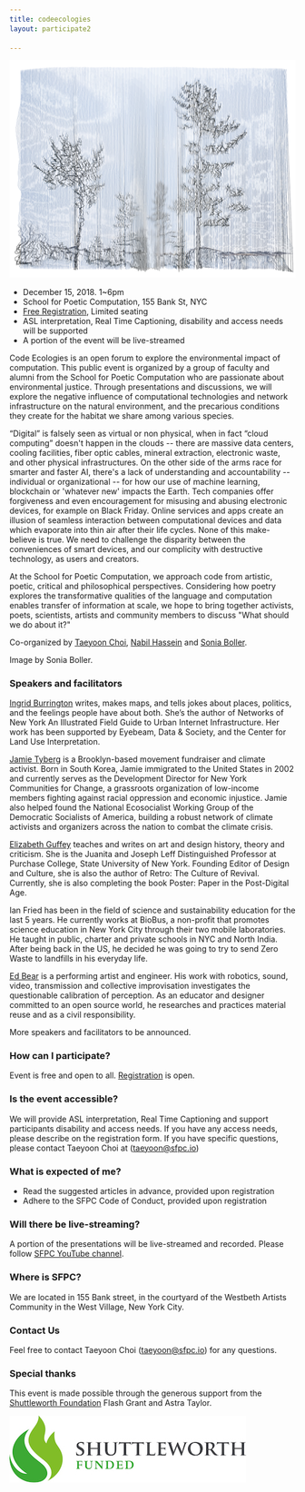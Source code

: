 ```yaml
---
title: codeecologies
layout: participate2

---
```


![](/static/img/participate/codeecologies.jpg )

- December 15, 2018. 1~6pm 
- School for Poetic Computation, 155 Bank St, NYC
- [Free Registration](https://www.eventbrite.com/e/code-ecologies-tickets-52863504164), Limited seating
- ASL interpretation, Real Time Captioning, disability and access needs will be supported
- A portion of the event will be live-streamed  

 
Code Ecologies is an open forum to explore the environmental impact of computation. This public event is organized by a group of faculty and alumni from the School for Poetic Computation who are passionate about environmental justice. Through presentations and discussions, we will explore the negative influence of computational technologies and network infrastructure on the natural environment, and the precarious conditions they create for the habitat we share among various species.

“Digital” is falsely seen as virtual or non physical, when in fact “cloud computing” doesn't happen in the clouds -- there are massive data centers, cooling facilities, fiber optic cables, mineral extraction, electronic waste, and other physical infrastructures. On the other side of the arms race for smarter and faster AI, there's a lack of understanding and accountability -- individual or organizational -- for how our use of machine learning, blockchain or 'whatever new' impacts the Earth. Tech companies offer forgiveness and even encouragement for misusing and abusing electronic devices, for example on Black Friday. Online services and apps create an illusion of seamless interaction between computational devices and data which evaporate into thin air after their life cycles. None of this make-believe is true. We need to challenge the disparity between the conveniences of smart devices, and our complicity with destructive technology, as users and creators.  

At the School for Poetic Computation, we approach code from artistic, poetic, critical and philosophical perspectives. Considering how poetry explores the transformative qualities of the language and computation enables transfer of information at scale, we hope to bring together activists, poets, scientists, artists and community members to discuss "What should we do about it?" 

Co-organized by [Taeyoon Choi](http://taeyoonchoi.com), [Nabil Hassein](https://nabilhassein.github.io/) and [Sonia Boller](https://soniaboller.herokuapp.com/). 

Image by Sonia Boller. 

### Speakers and facilitators 

[Ingrid Burrington](http://lifewinning.com/) writes, makes maps, and tells jokes about places, politics, and the feelings people have about both. She’s the author of Networks of New York An Illustrated Field Guide to Urban Internet Infrastructure. Her work has been supported by Eyebeam, Data & Society, and the Center for Land Use Interpretation.

[Jamie Tyberg](https://twitter.com/jtbrg) is a Brooklyn-based movement fundraiser and climate activist. Born in South Korea, Jamie immigrated to the United States in 2002 and currently serves as the Development Director for New York Communities for Change, a grassroots organization of low-income members fighting against racial oppression and economic injustice. Jamie also helped found the National Ecosocialist Working Group of the Democratic Socialists of America, building a robust network of climate activists and organizers across the nation to combat the climate crisis.

[Elizabeth Guffey](https://www.purchase.edu/live/profiles/498-elizabeth-guffey) teaches and writes on art and design history, theory and criticism. She is the Juanita and Joseph Leff Distinguished Professor at Purchase College, State University of New York. Founding Editor of Design and Culture, she is also the author of Retro: The Culture of Revival. Currently, she is also completing the book Poster: Paper in the Post-Digital Age. 

Ian Fried has been in the field of science and sustainability education for the last 5 years. He currently works at BioBus, a non-profit that promotes science education in New York City through their two mobile laboratories. He taught in public, charter and private schools in NYC and North India. After being back in the US, he decided he was going to try to send Zero Waste to landfills in his everyday life.  

[Ed Bear](http://www.exitrip.org/Main.html) is a performing artist and engineer. His work with robotics, sound, video, transmission and collective improvisation investigates the questionable calibration of perception. As an educator and designer committed to an open source world, he researches and practices material reuse and as a civil responsibility.


More speakers and facilitators to be announced. 

### How can I participate? 
 
Event is free and open to all. [Registration](https://www.eventbrite.com/e/code-ecologies-tickets-52863504164) is open. 

### Is the event accessible?

We will provide ASL interpretation, Real Time Captioning and support participants disability and access needs. If you have any access needs, please describe on the registration form. If you have specific questions, please contact Taeyoon Choi at (taeyoon@sfpc.io)

### What is expected of me?

- Read the suggested articles in advance, provided upon registration
- Adhere to the SFPC Code of Conduct, provided upon registration


### Will there be live-streaming?

A portion of the presentations will be live-streamed and recorded. Please follow [SFPC YouTube channel](https://www.youtube.com/channel/UCJRxMPL2ZgzjLEemfFwmbPg).

### Where is SFPC?

We are located in 155 Bank street, in the courtyard of the Westbeth Artists Community in the West Village, New York City.

### Contact Us

Feel free to contact Taeyoon Choi (taeyoon@sfpc.io) for any questions.

### Special thanks 

This event is made possible through the generous support from the [Shuttleworth Foundation](https://www.shuttleworthfoundation.org/) Flash Grant and Astra Taylor. 


![](/static/img/participate/shuttleworth.jpg )



